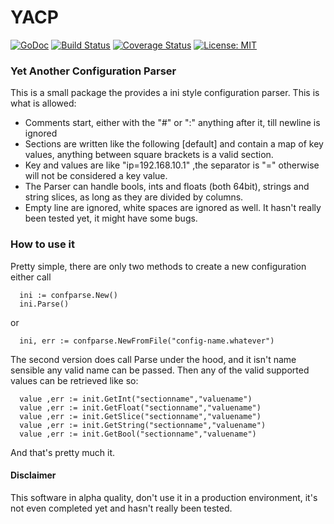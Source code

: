 # YACP 

[![GoDoc](https://godoc.org/github.com/spf13/viper?status.svg)](https://godoc.org/github.com/spf13/viper)
[![Build Status](https://travis-ci.org/wind85/confparse.svg?branch=master)](https://travis-ci.org/wind85/confparse)
[![Coverage Status](https://coveralls.io/repos/github/wind85/confparse/badge.svg?branch=master)](https://coveralls.io/github/wind85/confparse?branch=master)
[![License: MIT](https://img.shields.io/badge/License-MIT-yellow.svg)](https://opensource.org/licenses/MIT)
### Yet Another Configuration Parser
This is a small package the provides a ini style configuration parser. This is 
what is allowed:

- Comments start, either with the "#" or ":" anything after it, till newline is ignored
- Sections are written like the following [default] and contain a map of key values,
  anything between square brackets is a valid section.
- Key and values are like "ip=192.168.10.1" ,the separator is "=" otherwise will
  not be considered a key value.
- The Parser can handle bools, ints and floats (both 64bit), strings and string slices,
  as long as they are divided by columns.
- Empty line are ignored, white spaces are ignored as well. It hasn't really been
tested yet, it might have some bugs.

### How to use it
Pretty simple, there are only two methods to create a new configuration either call 
```
  ini := confparse.New()
  ini.Parse()
```
or
```
  ini, err := confparse.NewFromFile("config-name.whatever")
```
The second version does call Parse under the hood, and it isn't name sensible any valid name
can be passed. Then any of the valid supported values can be retrieved like so:
```
  value ,err := init.GetInt("sectionname","valuename")
  value ,err := init.GetFloat("sectionname","valuename")
  value ,err := init.GetSlice("sectionname","valuename")
  value ,err := init.GetString("sectionname","valuename")
  value ,err := init.GetBool("sectionname","valuename")
```
And that's pretty much it.

#### Disclaimer
This software in alpha quality, don't use it in a production environment, it's not even
completed yet and hasn't really been tested.
